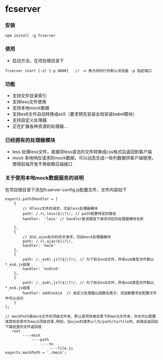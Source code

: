 # fcserver

### 安装

```
npm install -g fcserver
```

### 使用
+ 启动方法，在项目根目录下
```
fcserver start [-o] [-p 8000]   // -o 表示同时打开默认浏览器 -p 指定端口
```

### 功能
+ 支持文件目录索引
+ 支持less文件使用
+ 支持本地mock数据
+ 支持es6文件自动转换成es5（要求预先安装全局安装babel模块）
+ 支持自定义处理器
+ 正在扩展各种资源的处理器...

### 已经拥有的处理器模块

* less 处理less文件，直接将less语法的文件转换成css格式后返回到客户端
* mock 本地响应请求的mock数据，可以动态生成一些列数据供客户端使用，使得前端开发不再依赖后端接口


### 关于使用本地mock数据服务的说明

在项目根目录下添加fcserver-config.js配置文件，文件内容如下

```
exports.path2Handler = [
    { 
        // 对less文件的请求，交由less处理器模块
        path: /.+\.less($|\?)/, // path配置特定的路径
        handler:  'less' // handler是该路径下请求对应的处理器模块名称
           
    },
    {   
        // 对以.ajax标示的异步请求，交由mock处理器模块
        path: /.+\.ajax($|\?)/,
        handler: 'mock'
    },
    {
        path: /._es6\.js?($|\?)/, // 为了标示es6文件，所有es6类型文件都以*_es6.js结尾
        handler: 'es6to5'
    },
    {
        path: /._es6\.js?($|\?)/, // 为了标示es6文件，所有es6类型文件都以*_es6.js结尾
        handler: addCookie  // 自定义处理器以函数名表示，该函数要求在配置文件中可以访问
    }
];

// mockPath是mock文件的顶级文件夹，默认是项目根目录下的mock文件夹，你也可以配置成其他目录作为mock顶级目录,例如，当ajax的请求url为/path/to/file时，前端会返回如下路径里的文件返回值
   root
        ----mock
            ----path
                ----to
                    ----file.js
exports.mockPath = './mock';
```
